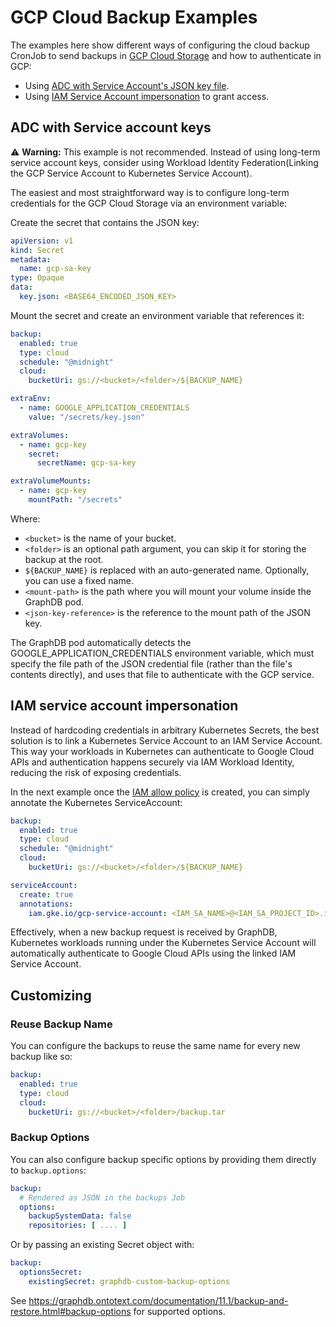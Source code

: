# GCP Cloud Backup Examples

The examples here show different ways of configuring the cloud backup CronJob to send backups
in [GCP Cloud Storage](https://cloud.google.com/storage/docs)
and how to authenticate in GCP:

* Using [ADC with Service Account's JSON key file](https://cloud.google.com/docs/authentication/set-up-adc-local-dev-environment#local-key).
* Using [IAM Service Account impersonation](https://cloud.google.com/iam/docs/workload-identity-federation-with-kubernetes#use-service-account-impersonation) to grant access.

## ADC with Service account keys

⚠️ **Warning:** This example is not recommended. Instead of using long-term service account keys, consider using
Workload Identity Federation(Linking the GCP Service Account to Kubernetes Service Account).

The easiest and most straightforward way is to configure long-term credentials for the GCP Cloud Storage via an
environment variable:

Create the secret that contains the JSON key:

```yaml
apiVersion: v1
kind: Secret
metadata:
  name: gcp-sa-key
type: Opaque
data:
  key.json: <BASE64_ENCODED_JSON_KEY>
```

Mount the secret and create an environment variable that references it:

```yaml
backup:
  enabled: true
  type: cloud
  schedule: "@midnight"
  cloud:
    bucketUri: gs://<bucket>/<folder>/${BACKUP_NAME}

extraEnv:
  - name: GOOGLE_APPLICATION_CREDENTIALS
    value: "/secrets/key.json"

extraVolumes:
  - name: gcp-key
    secret:
      secretName: gcp-sa-key

extraVolumeMounts:
  - name: gcp-key
    mountPath: "/secrets"
```

Where:

- `<bucket>` is the name of your bucket.
- `<folder>` is an optional path argument, you can skip it for storing the backup at the root.
- `${BACKUP_NAME}` is replaced with an auto-generated name. Optionally, you can use a fixed name.
- `<mount-path>` is the path where you will mount your volume inside the GraphDB pod.
- `<json-key-reference>` is the reference to the mount path of the JSON key.

The GraphDB pod automatically detects the GOOGLE_APPLICATION_CREDENTIALS environment variable, which must specify
the file path of the JSON credential file (rather than the file's contents directly), and uses that file to authenticate with the GCP service.

## IAM service account impersonation

Instead of hardcoding credentials in arbitrary Kubernetes Secrets, the best solution is to link a Kubernetes
Service Account to an IAM Service Account. This way your workloads in Kubernetes can
authenticate to Google Cloud APIs and authentication happens securely via IAM Workload Identity, reducing the risk of
exposing credentials.

In the next example once
the [IAM allow policy](https://cloud.google.com/kubernetes-engine/docs/how-to/workload-identity#kubernetes-sa-to-iam) is
created, you can simply annotate the Kubernetes ServiceAccount:

```yaml
backup:
  enabled: true
  type: cloud
  schedule: "@midnight"
  cloud:
    bucketUri: gs://<bucket>/<folder>/${BACKUP_NAME}

serviceAccount:
  create: true
  annotations:
    iam.gke.io/gcp-service-account: <IAM_SA_NAME>@<IAM_SA_PROJECT_ID>.iam.gserviceaccount.com
```

Effectively, when a new backup request is received by GraphDB, Kubernetes workloads running under the Kubernetes
Service Account will automatically authenticate to Google Cloud APIs using the linked IAM Service Account.

## Customizing

### Reuse Backup Name

You can configure the backups to reuse the same name for every new backup like so:

```yaml
backup:
  enabled: true
  type: cloud
  cloud:
    bucketUri: gs://<bucket>/<folder>/backup.tar
```

### Backup Options

You can also configure backup specific options by providing them directly to `backup.options`:

```yaml
backup:
  # Rendered as JSON in the backups Job
  options:
    backupSystemData: false
    repositories: [ .... ]
```

Or by passing an existing Secret object with:

```yaml
backup:
  optionsSecret:
    existingSecret: graphdb-custom-backup-options
```

See https://graphdb.ontotext.com/documentation/11.1/backup-and-restore.html#backup-options for supported options.
